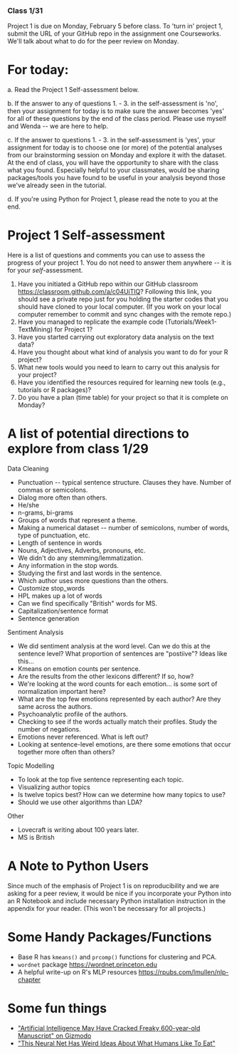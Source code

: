 ### Class 1/31

Project 1 is due on Monday, February 5 before class.  To 'turn in' project 1, submit the URL of your GitHub repo in the assignment one Courseworks.  We'll talk about what to do for the peer review on Monday.

# For today:

a. Read the Project 1 Self-assessment below.

b. If the answer to any of questions 1. - 3. in the self-assessment is 'no', then your assignment for today is to make sure the answer becomes 'yes' for all of these questions by the end of the class period.  Please use myself and Wenda -- we are here to help.

c. If the answer to questions 1. - 3. in the self-assessment is 'yes', your assignment for today is to choose one (or more) of the potential analyses from our brainstorming session on Monday and explore it with the dataset.  At the end of class, you will have the opportunity to share with the class what you found.  Especially helpful to your classmates, would be sharing packages/tools you have found to be useful in your analysis beyond those we've already seen in the tutorial.

d. If you're using Python for Project 1, please read the note to you at the end.



# Project 1 Self-assessment

Here is a list of questions and comments you can use to assess the progress of your project 1. You do not need to answer them anywhere -- it is for your *self*-assessment.
 
1. Have you initiated a GitHub repo within our GitHub classroom <https://classroom.github.com/a/c04UiTlQ>? Following this link, you should see a private repo just for you holding the starter codes that you should have cloned to your local computer.  (If you work on your local computer remember to commit and sync changes with the remote repo.)
2. Have you managed to replicate the example code (Tutorials/Week1-TextMining) for Project 1?
3. Have you started carrying out exploratory data analysis on the text data? 
4. Have you thought about what kind of analysis you want to do for your R project?
5. What new tools would you need to learn to carry out this analysis for your project?
6. Have you identified the resources required for learning new tools (e.g., tutorials or R packages)? 
7. Do you have a plan (time table) for your project so that it is complete on Monday?

# A list of potential directions to explore from class 1/29
 
Data Cleaning
* Punctuation -- typical sentence structure. Clauses they have. Number of commas or semicolons.
* Dialog more often than others.
* He/she 
* n-grams, bi-grams
* Groups of words that represent a theme.
* Making a numerical dataset -- number of semicolons, number of words, type of punctuation, etc.
* Length of sentence in words
* Nouns, Adjectives, Adverbs, pronouns, etc.
* We didn't do any stemming/lemmatization.
* Any information in the stop words.
* Studying the first and last words in the sentence.
* Which author uses more questions than the others.
* Customize stop_words 
* HPL makes up a lot of words
* Can we find specifically "British" words for MS.
* Capitalization/sentence format
* Sentence generation
 
Sentiment Analysis
* We did sentiment analysis at the word level. Can we do this at the sentence level? What proportion of sentences are "postiive"? Ideas like this...
* Kmeans on emotion counts per sentence.
* Are the results from the other lexicons different? If so, how?
* We're looking at the word counts for each emotion... is some sort of normalization important here?
* What are the top few emotions represented by each author? Are they same across the authors.
* Psychoanalytic profile of the authors.
* Checking to see if the words actually match their profiles. Study the number of negations.
* Emotions never referenced. What is left out?
* Looking at sentence-level emotions, are there some emotions that occur together more often than others?
 
Topic Modelling
* To look at the top five sentence representing each topic.
* Visualizing author topics
* Is twelve topics best? How can we determine how many topics to use?
* Should we use other algorithms than LDA?
 
Other
* Lovecraft is writing about 100 years later.
* MS is British
 

# A Note to Python Users

Since much of the emphasis of Project 1 is on reproducibility and we are asking for a peer review, it would be nice if you incorporate your Python into an R Notebook and include necessary Python installation instruction in the appendix for your reader. (This won't be necessary for all projects.)

# Some Handy Packages/Functions

* Base R has `kmeans()` and `prcomp()` functions for clustering and PCA.
* `wordnet` package <https://wordnet.princeton.edu>
* A helpful write-up on R's MLP resources <https://rpubs.com/lmullen/nlp-chapter>

# Some fun things

* ["Artificial Intelligence May Have Cracked Freaky 600-year-old Manuscript" on Gizmodo](https://gizmodo.com/artificial-intelligence-may-have-cracked-freaky-600-yea-1822519232)
* ["This Neural Net Has Weird Ideas About What Humans Like To Eat"](http://aiweirdness.com/post/140508739392/the-neural-network-has-weird-ideas-about-what)
